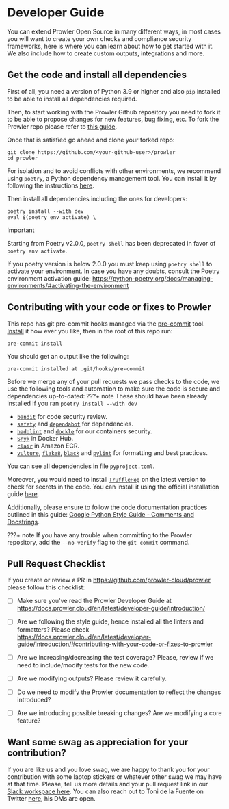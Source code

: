 # Developer Guide

You can extend Prowler Open Source in many different ways, in most cases you will want to create your own checks and compliance security frameworks, here is where you can learn about how to get started with it. We also include how to create custom outputs, integrations and more.

## Get the code and install all dependencies

First of all, you need a version of Python 3.9 or higher and also `pip` installed to be able to install all dependencies required.

Then, to start working with the Prowler Github repository you need to fork it to be able to propose changes for new features, bug fixing, etc. To fork the Prowler repo please refer to [this guide](https://docs.github.com/en/pull-requests/collaborating-with-pull-requests/working-with-forks/fork-a-repo?tool=webui#forking-a-repository).

Once that is satisfied go ahead and clone your forked repo:

```
git clone https://github.com/<your-github-user>/prowler
cd prowler
```
For isolation and to avoid conflicts with other environments, we recommend using `poetry`, a Python dependency management tool. You can install it by following the instructions [here](https://python-poetry.org/docs/#installation).

Then install all dependencies including the ones for developers:
```
poetry install --with dev
eval $(poetry env activate) \
```
> [!IMPORTANT]
> Starting from Poetry v2.0.0, `poetry shell` has been deprecated in favor of `poetry env activate`.
>
> If you poetry version is below 2.0.0 you must keep using `poetry shell` to activate your environment.
> In case you have any doubts, consult the Poetry environment activation guide: https://python-poetry.org/docs/managing-environments/#activating-the-environment

## Contributing with your code or fixes to Prowler

This repo has git pre-commit hooks managed via the [pre-commit](https://pre-commit.com/) tool. [Install](https://pre-commit.com/#install) it how ever you like, then in the root of this repo run:
```shell
pre-commit install
```
You should get an output like the following:
```shell
pre-commit installed at .git/hooks/pre-commit
```

Before we merge any of your pull requests we pass checks to the code, we use the following tools and automation to make sure the code is secure and dependencies up-to-dated:
???+ note
    These should have been already installed if you ran `poetry install --with dev`

- [`bandit`](https://pypi.org/project/bandit/) for code security review.
- [`safety`](https://pypi.org/project/safety/) and [`dependabot`](https://github.com/features/security) for dependencies.
- [`hadolint`](https://github.com/hadolint/hadolint) and [`dockle`](https://github.com/goodwithtech/dockle) for our containers security.
- [`Snyk`](https://docs.snyk.io/integrations/snyk-container-integrations/container-security-with-docker-hub-integration) in Docker Hub.
- [`clair`](https://github.com/quay/clair) in Amazon ECR.
- [`vulture`](https://pypi.org/project/vulture/), [`flake8`](https://pypi.org/project/flake8/), [`black`](https://pypi.org/project/black/) and [`pylint`](https://pypi.org/project/pylint/) for formatting and best practices.

You can see all dependencies in file `pyproject.toml`.

Moreover, you would need to install [`TruffleHog`](https://github.com/trufflesecurity/trufflehog) on the latest version to check for secrets in the code. You can install it using the official installation guide [here](https://github.com/trufflesecurity/trufflehog?tab=readme-ov-file#floppy_disk-installation).

Additionally, please ensure to follow the code documentation practices outlined in this guide: [Google Python Style Guide - Comments and Docstrings](https://github.com/google/styleguide/blob/gh-pages/pyguide.md#38-comments-and-docstrings).

???+ note
    If you have any trouble when committing to the Prowler repository, add the `--no-verify` flag to the `git commit` command.

## Pull Request Checklist

If you create or review a PR in https://github.com/prowler-cloud/prowler please follow this checklist:

- [ ] Make sure you've read the Prowler Developer Guide at https://docs.prowler.cloud/en/latest/developer-guide/introduction/
- [ ] Are we following the style guide, hence installed all the linters and formatters? Please check https://docs.prowler.cloud/en/latest/developer-guide/introduction/#contributing-with-your-code-or-fixes-to-prowler
- [ ] Are we increasing/decreasing the test coverage? Please, review if we need to include/modify tests for the new code.
- [ ] Are we modifying outputs? Please review it carefully.
- [ ] Do we need to modify the Prowler documentation to reflect the changes introduced?
- [ ] Are we introducing possible breaking changes? Are we modifying a core feature?


## Want some swag as appreciation for your contribution?

If you are like us and you love swag, we are happy to thank you for your contribution with some laptop stickers or whatever other swag we may have at that time. Please, tell us more details and your pull request link in our [Slack workspace here](https://goto.prowler.com/slack). You can also reach out to Toni de la Fuente on Twitter [here](https://twitter.com/ToniBlyx), his DMs are open.
